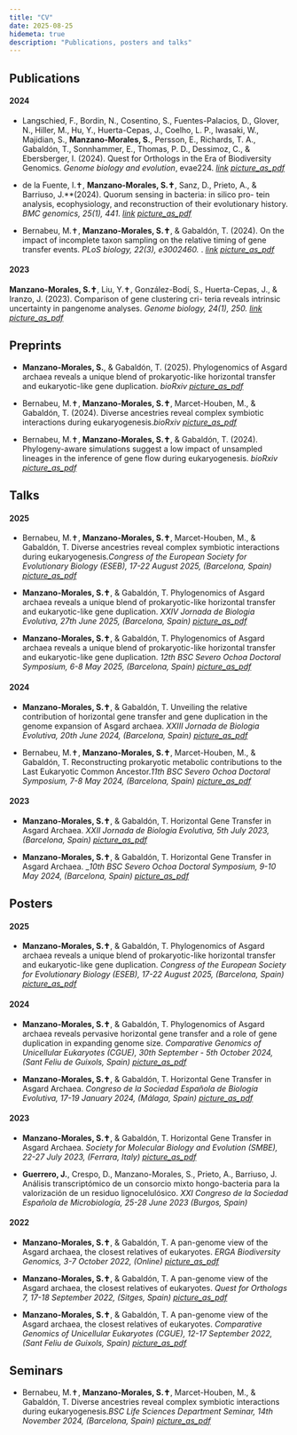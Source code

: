 ```yaml
---
title: "CV"
date: 2025-08-25
hidemeta: true
description: "Publications, posters and talks"
---
```



## Publications

#### 2024

* Langschied, F., Bordin, N., Cosentino, S., Fuentes-Palacios, D., Glover, N., Hiller, M., Hu, Y., Huerta-Cepas, J., Coelho, L. P., Iwasaki, W., Majidian, S., **Manzano-Morales, S.**, Persson, E., Richards, T. A., Gabaldón, T., Sonnhammer, E., Thomas, P. D., Dessimoz, C., & Ebersberger, I. (2024). Quest for Orthologs in the Era of Biodiversity Genomics. _Genome biology and evolution_, evae224. [<i class="material-icons">link</i>](https://doi.org/10.1093/gbe/evae224)   [<i class="material-icons">picture_as_pdf</i>](https://github.com/saimanzano/saimanzano.github.io/blob/112d3d1f3bb89218719305585ced2fe981c1c0f8/static/docs/papers/QFO2024.pdf)  

* de la Fuente, I.✝, **Manzano-Morales, S.✝**, Sanz, D., Prieto, A., & Barriuso, J.**(2024). Quorum sensing in bacteria: in silico pro-
tein analysis, ecophysiology, and reconstruction of their evolutionary history. _BMC genomics, 25(1), 441_. [<i class="material-icons">link</i>](https://doi.org/10.1186/s12864-024-10355-6)   [<i class="material-icons">picture_as_pdf</i>](https://github.com/saimanzano/saimanzano.github.io/blob/112d3d1f3bb89218719305585ced2fe981c1c0f8/static/docs/papers/QS24.pdf)  

* Bernabeu, M.✝, **Manzano-Morales, S.✝**, & Gabaldón, T. (2024). On the impact of incomplete taxon sampling on the relative timing of gene transfer events. _PLoS biology, 22(3), e3002460._ . [<i class="material-icons">link</i>](https://doi.org/10.1371/journal.pbio.3002460)   [<i class="material-icons">picture_as_pdf</i>](https://github.com/saimanzano/saimanzano.github.io/blob/112d3d1f3bb89218719305585ced2fe981c1c0f8/static/docs/papers/GHOST24.pdf)  
 

#### 2023

**Manzano-Morales, S.✝**, Liu, Y.✝, González-Bodí, S., Huerta-Cepas, J., & Iranzo, J. (2023). Comparison of gene clustering cri-
teria reveals intrinsic uncertainty in pangenome analyses. _Genome biology, 24(1), 250._  [<i class="material-icons">link</i>](https://doi.org/10.1186/s13059-023-03089-3)   [<i class="material-icons">picture_as_pdf</i>](https://github.com/saimanzano/saimanzano.github.io/blob/112d3d1f3bb89218719305585ced2fe981c1c0f8/static/docs/papers/Manzano-Morales2023.pdf)  


## Preprints


* **Manzano-Morales, S.**, & Gabaldón, T. (2025). Phylogenomics of Asgard archaea reveals a unique blend of prokaryotic-like horizontal transfer and eukaryotic-like gene duplication. _bioRxiv_ [<i class="material-icons">picture_as_pdf</i>](https://www.biorxiv.org/content/10.1101/2024.10.04.616067v1)

* Bernabeu, M.✝, **Manzano-Morales, S.✝**, Marcet-Houben, M., & Gabaldón, T. (2024). Diverse ancestries reveal complex symbiotic interactions during eukaryogenesis._bioRxiv_ [<i class="material-icons">picture_as_pdf</i>](https://www.biorxiv.org/content/10.1101/2024.10.14.618062v2)

* Bernabeu, M.✝, **Manzano-Morales, S.✝**, & Gabaldón, T. (2024). Phylogeny-aware simulations suggest a low impact of unsampled lineages in the inference of gene flow during eukaryogenesis. _bioRxiv_ [<i class="material-icons">picture_as_pdf</i>](https://www.biorxiv.org/content/10.1101/2024.10.04.616067v1)



## Talks

#### 2025

* Bernabeu, M.✝, **Manzano-Morales, S.✝**, Marcet-Houben, M., & Gabaldón, T. Diverse ancestries reveal complex symbiotic interactions during eukaryogenesis._Congress of the European Society for Evolutionary Biology (ESEB), 17-22 August 2025, (Barcelona, Spain)_ [<i class="material-icons">picture_as_pdf</i>](https://github.com/saimanzano/saimanzano.github.io/blob/112d3d1f3bb89218719305585ced2fe981c1c0f8/static/docs/talks/2025/ESEB2025.pdf)

* **Manzano-Morales, S.✝**,  & Gabaldón, T. Phylogenomics of Asgard archaea reveals a unique blend of prokaryotic-like horizontal transfer and eukaryotic-like gene duplication. _XXIV Jornada de Biologia Evolutiva, 27th June 2025, (Barcelona, Spain)_ [<i class="material-icons">picture_as_pdf</i>](https://github.com/saimanzano/saimanzano.github.io/blob/112d3d1f3bb89218719305585ced2fe981c1c0f8/static/docs/talks/2025/JBE2025.pdf)

* **Manzano-Morales, S.✝**,  & Gabaldón, T. Phylogenomics of Asgard archaea reveals a unique blend of prokaryotic-like horizontal transfer and eukaryotic-like gene duplication. _12th BSC Severo Ochoa Doctoral Symposium, 6-8 May 2025, (Barcelona, Spain)_ [<i class="material-icons">picture_as_pdf</i>](https://github.com/saimanzano/saimanzano.github.io/blob/112d3d1f3bb89218719305585ced2fe981c1c0f8/static/docs/talks/2025/DS2025.pdf)

#### 2024

* **Manzano-Morales, S.✝**,  & Gabaldón, T. Unveiling the relative contribution of horizontal gene transfer and gene duplication in the genome expansion of Asgard archaea. _XXIII Jornada de Biologia Evolutiva, 20th June 2024, (Barcelona, Spain)_ [<i class="material-icons">picture_as_pdf</i>](https://github.com/saimanzano/saimanzano.github.io/blob/112d3d1f3bb89218719305585ced2fe981c1c0f8/static/docs/talks/2024/JBE2024.pdf)

* Bernabeu, M.✝, **Manzano-Morales, S.✝**, Marcet-Houben, M., & Gabaldón, T. Reconstructing prokaryotic metabolic contributions to the Last Eukaryotic Common Ancestor._11th BSC Severo Ochoa Doctoral Symposium, 7-8 May 2024, (Barcelona, Spain)_ [<i class="material-icons">picture_as_pdf</i>](https://github.com/saimanzano/saimanzano.github.io/blob/112d3d1f3bb89218719305585ced2fe981c1c0f8/static/docs/talks/2024/DS2024.pdf)

#### 2023

* **Manzano-Morales, S.✝**,  & Gabaldón, T. Horizontal Gene Transfer in Asgard Archaea. _XXII Jornada de Biologia Evolutiva, 5th July 2023, (Barcelona, Spain)_ [<i class="material-icons">picture_as_pdf</i>](https://github.com/saimanzano/saimanzano.github.io/blob/112d3d1f3bb89218719305585ced2fe981c1c0f8/static/docs/talks/2024/JBE2023.pdf)

* **Manzano-Morales, S.✝**,  & Gabaldón, T. Horizontal Gene Transfer in Asgard Archaea. __10th BSC Severo Ochoa Doctoral Symposium, 9-10 May 2024, (Barcelona, Spain)_ [<i class="material-icons">picture_as_pdf</i>](https://github.com/saimanzano/saimanzano.github.io/blob/112d3d1f3bb89218719305585ced2fe981c1c0f8/static/docs/talks/2024/DS2023.pdf)

## Posters

#### 2025

* **Manzano-Morales, S.✝**,  & Gabaldón, T. Phylogenomics of Asgard archaea reveals a unique blend of prokaryotic-like horizontal transfer and eukaryotic-like gene duplication. _Congress of the European Society for Evolutionary Biology (ESEB), 17-22 August 2025, (Barcelona, Spain)_ [<i class="material-icons">picture_as_pdf</i>](https://github.com/saimanzano/saimanzano.github.io/blob/112d3d1f3bb89218719305585ced2fe981c1c0f8/static/docs/posters/2025/ESEB2025.pdf)

#### 2024

* **Manzano-Morales, S.✝**,  & Gabaldón, T. Phylogenomics of Asgard archaea reveals pervasive horizontal gene transfer and a role of gene duplication in expanding genome size. _Comparative Genomics of Unicellular Eukaryotes (CGUE), 30th September - 5th October 2024, (Sant Feliu de Guixols, Spain)_ [<i class="material-icons">picture_as_pdf</i>](https://github.com/saimanzano/saimanzano.github.io/blob/112d3d1f3bb89218719305585ced2fe981c1c0f8/static/docs/posters/2024/CGUE2024.pdf)

* **Manzano-Morales, S.✝**,  & Gabaldón, T. Horizontal Gene Transfer in Asgard Archaea. _Congreso de la Sociedad Española de Biología Evolutiva, 17-19 January 2024, (Málaga, Spain)_ [<i class="material-icons">picture_as_pdf</i>](https://github.com/saimanzano/saimanzano.github.io/blob/112d3d1f3bb89218719305585ced2fe981c1c0f8/static/docs/posters/2024/SESBE2024.pdf)

#### 2023

* **Manzano-Morales, S.✝**,  & Gabaldón, T. Horizontal Gene Transfer in Asgard Archaea. _Society for Molecular Biology and Evolution (SMBE), 22-27 July 2023, (Ferrara, Italy)_ [<i class="material-icons">picture_as_pdf</i>](https://github.com/saimanzano/saimanzano.github.io/blob/112d3d1f3bb89218719305585ced2fe981c1c0f8/static/docs/posters/2023/SMBE2023.pdf)

* **Guerrero, J.**, Crespo, D., Manzano-Morales, S., Prieto, A., Barriuso, J. Análisis transcriptómico de un consorcio mixto hongo-bacteria para la valorización de un residuo lignocelulósico. _XXI Congreso de la Sociedad Española de Microbiología, 25-28 June 2023 (Burgos, Spain)_


#### 2022

* **Manzano-Morales, S.✝**,  & Gabaldón, T. A pan-genome view of the Asgard archaea, the closest relatives of eukaryotes. _ERGA Biodiversity Genomics, 3-7 October 2022, (Online)_ [<i class="material-icons">picture_as_pdf</i>](https://github.com/saimanzano/saimanzano.github.io/blob/112d3d1f3bb89218719305585ced2fe981c1c0f8/static/docs/posters/2022/CGUE2022.pdf)

* **Manzano-Morales, S.✝**,  & Gabaldón, T. A pan-genome view of the Asgard archaea, the closest relatives of eukaryotes. _Quest for Orthologs 7, 17-18 September 2022, (Sitges, Spain)_ [<i class="material-icons">picture_as_pdf</i>](https://github.com/saimanzano/saimanzano.github.io/blob/112d3d1f3bb89218719305585ced2fe981c1c0f8/static/docs/posters/2022/CGUE2022.pdf)

* **Manzano-Morales, S.✝**,  & Gabaldón, T. A pan-genome view of the Asgard archaea, the closest relatives of eukaryotes. _Comparative Genomics of Unicellular Eukaryotes (CGUE), 12-17 September 2022, (Sant Feliu de Guixols, Spain)_ [<i class="material-icons">picture_as_pdf</i>](https://github.com/saimanzano/saimanzano.github.io/blob/112d3d1f3bb89218719305585ced2fe981c1c0f8/static/docs/posters/2022/CGUE2022.pdf)

## Seminars

* Bernabeu, M.✝, **Manzano-Morales, S.✝**, Marcet-Houben, M., & Gabaldón, T. Diverse ancestries reveal complex symbiotic interactions during eukaryogenesis._BSC Life Sciences Department Seminar, 14th November 2024, (Barcelona, Spain)_ [<i class="material-icons">picture_as_pdf</i>](https://github.com/saimanzano/saimanzano.github.io/blob/112d3d1f3bb89218719305585ced2fe981c1c0f8/static/docs/seminars/2024/DS2024.pdf)

